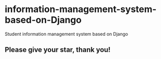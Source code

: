 # information-management-system-based-on-Django
Student information management system based on Django
## Please give your star, thank you!